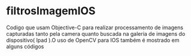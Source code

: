 filtrosImagemIOS
================

Codigo que usam Objective-C para realizar processamento de imagens capturadas tanto pela camera quanto buscada na galeria de imagens do dispositivo( Ipad ).O uso de OpenCV para IOS também é mostrado em alguns códigos
